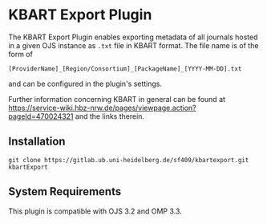 # KBART Export Plugin

The KBART Export Plugin enables exporting metadata of all journals hosted in a given OJS instance as `.txt` file in KBART format. The file name is of the form of
```
[ProviderName]_[Region/Consortium]_[PackageName]_[YYYY-MM-DD].txt
```
and can be configured in the plugin's settings.

Further information concerning KBART in general can be found at https://service-wiki.hbz-nrw.de/pages/viewpage.action?pageId=470024321 and the links therein.

## Installation
```plaintext
git clone https://gitlab.ub.uni-heidelberg.de/sf409/kbartexport.git kbartExport
```

## System Requirements
This plugin is compatible with OJS 3.2 and OMP 3.3.
